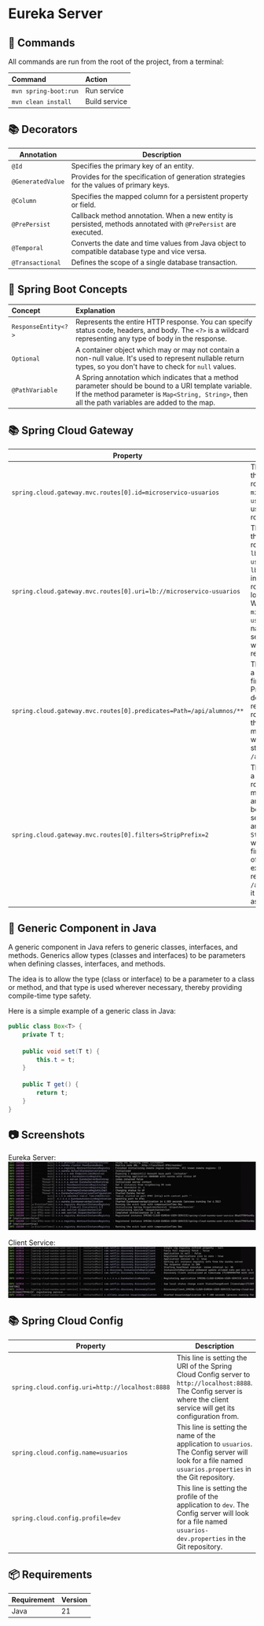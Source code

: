 # Eureka Server

## 🧞 Commands

All commands are run from the root of the project, from a terminal:

| Command                   | Action                                           |
| :------------------------ | :----------------------------------------------- |
| `mvn spring-boot:run`             | Run service                            |
| `mvn clean install`             | Build service                            |

## 📚 Decorators
| Annotation     | Description |
| -------------- | ----------- |
| `@Id`          | Specifies the primary key of an entity. |
| `@GeneratedValue` | Provides for the specification of generation strategies for the values of primary keys. |
| `@Column`      | Specifies the mapped column for a persistent property or field. |
| `@PrePersist`  | Callback method annotation. When a new entity is persisted, methods annotated with `@PrePersist` are executed. |
| `@Temporal`    | Converts the date and time values from Java object to compatible database type and vice versa. |
| `@Transactional` | Defines the scope of a single database transaction. |


## 📝 Spring Boot Concepts

| Concept | Explanation |
| :------ | :---------- |
| `ResponseEntity<?>` | Represents the entire HTTP response. You can specify status code, headers, and body. The `<?>` is a wildcard representing any type of body in the response. |
| `Optional` | A container object which may or may not contain a non-null value. It's used to represent nullable return types, so you don't have to check for `null` values. |
| `@PathVariable` | A Spring annotation which indicates that a method parameter should be bound to a URI template variable. If the method parameter is `Map<String, String>`, then all the path variables are added to the map. |


## 📚 Spring Cloud Gateway

| Property | Description |
| --- | --- |
| `spring.cloud.gateway.mvc.routes[0].id=microservico-usuarios` | This line is setting the ID of the first route (index 0) to `microservico-usuarios`. The ID is used to identify the route. |
| `spring.cloud.gateway.mvc.routes[0].uri=lb://microservico-usuarios` | This line is setting the URI of the first route to `lb://microservico-usuarios`. The `lb://` prefix indicates that this route will use a load-balanced WebClient. `microservico-usuarios` is the name of the service this route will forward requests to. |
| `spring.cloud.gateway.mvc.routes[0].predicates=Path=/api/alumnos/**` | This line is setting a predicate for the first route. Predicates determine if a request matches a route. In this case, the route will match any request where the path starts with `/api/alumnos/`. |
| `spring.cloud.gateway.mvc.routes[0].filters=StripPrefix=2` | This line is setting a filter for the first route. Filters can modify requests and responses before they are sent or after they are received. The `StripPrefix=2` filter will remove the first two segments of the path. For example, if the request path is `/api/alumnos/test`, it will be forwarded as `/test`. |

## 💽 Generic Component in Java

A generic component in Java refers to generic classes, interfaces, and methods. Generics allow types (classes and interfaces) to be parameters when defining classes, interfaces, and methods.

The idea is to allow the type (class or interface) to be a parameter to a class or method, and that type is used wherever necessary, thereby providing compile-time type safety.

Here is a simple example of a generic class in Java:

```java
public class Box<T> {
    private T t;

    public void set(T t) {
        this.t = t;
    }

    public T get() {
        return t;
    }
}
```

## 📷 Screenshots

Eureka Server:
![Screenshot](usuarios/src/main/resources/img/000.png)

Client Service:
![Screenshot](usuarios/src/main/resources/img/0000.png)

## 📚 Spring Cloud Config

| Property | Description |
| --- | --- |
| `spring.cloud.config.uri=http://localhost:8888` | This line is setting the URI of the Spring Cloud Config server to `http://localhost:8888`. The Config server is where the client service will get its configuration from. |
| `spring.cloud.config.name=usuarios` | This line is setting the name of the application to `usuarios`. The Config server will look for a file named `usuarios.properties` in the Git repository. |
| `spring.cloud.config.profile=dev` | This line is setting the profile of the application to `dev`. The Config server will look for a file named `usuarios-dev.properties` in the Git repository. |

## 📦 Requirements

| Requirement | Version |
| :---------- | :------ |
| Java        | 21      |